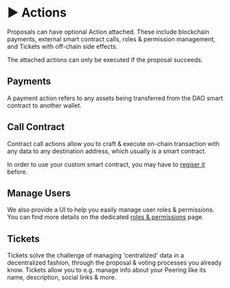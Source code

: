 # ▶️ Actions

Proposals can have optional Action attached. These include blockchain payments, external smart contract calls, roles & permission management, and Tickets with off-chain side effects.

The attached actions can only be executed if the proposal succeeds.

## Payments

A payment action refers to any assets being transferred from the DAO smart contract to another wallet.

## Call Contract

Contract call actions allow you to craft & execute on-chain transaction with any data to any destination address, which usually is a smart contract.

In order to use your custom smart contract, you may have to [regiser it](./setup.md#register-custom-smart-contracts) before.

## Manage Users

We also provide a UI to help you easily manage user roles & permissions. You can find more details on the dedicated [roles & permissions](./permissions.md) page.

## Tickets

Tickets solve the challenge of managing 'centralized' data in a decentralized fashion, through the proposal & voting processes you already know. Tickets allow you to e.g. manage info about your Peering like its name, description, social links & more.
